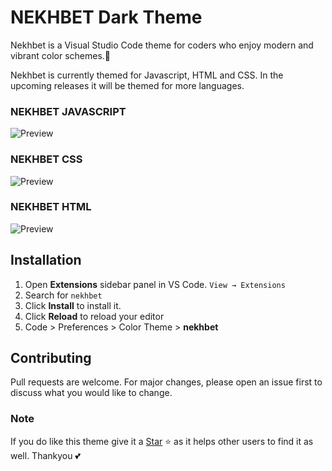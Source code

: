 # NEKHBET Dark Theme

Nekhbet is a Visual Studio Code theme for coders who enjoy modern and vibrant color schemes.💜

Nekhbet is currently themed for Javascript, HTML and CSS. In the upcoming releases it will be themed for more languages.

### NEKHBET JAVASCRIPT
![Preview](https://github.com/inamdarminaz/nekhbet/blob/master/images/NekhbetJS.png)

### NEKHBET CSS
![Preview](https://github.com/inamdarminaz/nekhbet/blob/master/images/NekhbetCSS.png)

### NEKHBET HTML
![Preview](https://github.com/inamdarminaz/nekhbet/blob/master/images/NekhbetHTML.png)

## Installation
1. Open **Extensions** sidebar panel in VS Code. `View → Extensions`
2. Search for `nekhbet`
3. Click **Install** to install it.
4. Click **Reload** to reload  your editor
5. Code > Preferences > Color Theme > **nekhbet**

## Contributing
Pull requests are welcome. For major changes, please open an issue first to discuss what you would like to change.


### Note
If you do like this theme give it a [Star](https://github.com/inamdarminaz/nekhbet) ⭐️ as it helps other users to find it as well. Thankyou 💕